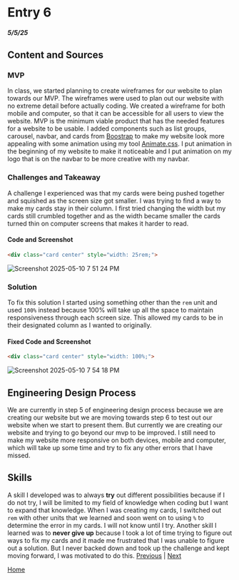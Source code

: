 # Entry 6
##### 5/5/25

## Content and Sources
### MVP
In class, we started planning to create wireframes for our website to plan towards our MVP. The wireframes were used to plan out our website with no extreme detail before actually coding.  We created a wireframe for both mobile and computer, so that it can be accessible for all users to view the website. MVP is the minimum viable product that has the needed features for a website to be usable. I added components such as list groups, carousel, navbar, and cards from [Boostrap](https://getbootstrap.com/) to make my website look more appealing with some animation using my tool [Animate.css](https://animate.style/). I put animation in the beginning of my website to make it noticeable and I put animation on my logo that is on the navbar to be more creative with my navbar.
### Challenges and Takeaway
A challenge I experienced was that my cards were being pushed together and squished as the screen size got smaller. I was trying to find a way to make my cards stay in their column. I first tried changing the width but my cards still crumbled together and as the width became smaller the cards turned thin on computer screens that makes it harder to read.
#### Code and Screenshot
```HTML
<div class="card center" style="width: 25rem;">
```

![Screenshot 2025-05-10 7 51 24 PM](https://github.com/user-attachments/assets/62335614-c92d-405b-a77b-2608f2b5ff63)
### Solution
To fix this solution I started using something other than the `rem` unit and used `100%` instead because 100% will take up all the space to maintain responsiveness through each screen size. This allowed my cards to be in their designated column as I wanted to originally. 
#### Fixed Code and Screenshot
```HTML
<div class="card center" style="width: 100%;">
```
![Screenshot 2025-05-10 7 54 18 PM](https://github.com/user-attachments/assets/1186eceb-11e0-42a9-94a2-2b296da8f1c1)

## Engineering Design Process
We are currently in step 5 of engineering design process because we are creating our website but we are moving towards step 6 to test out our website when we start to present them. But currently we are creating our website and trying to go beyond our mvp to be improved. I still need to make my website more responsive on both devices, mobile and computer, which will take up some time and try to fix any other errors that I have missed.

## Skills
A skill I developed was to always **try** out different possibilities because if I do not try, I will be limited to my field of knowledge when coding but I want to expand that knowledge. When I was creating my cards, I switched out `rem` with other units that we learned and soon went on to using `%` to determine the error in my cards. I will not know until I try. Another skill I learned was to **never give up** because I took a lot of time trying to figure out ways to fix my cards and it made me frustrated that I was unable to figure out a solution. But I never backed down and took up the challenge and kept moving forward, I was motivated to do this.
[Previous](entry05.md) | [Next](entry07.md)

[Home](../README.md)
